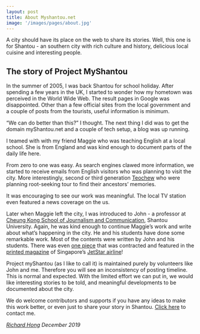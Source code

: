```yaml
---
layout: post
title: About Myshantou.net
image: '/images/pages/about.jpg'
---
```


A city should have its place on the web to share its stories. Well, this one is for Shantou - an southern city with rich culture and history, delicious local cuisine and interesting people.

## The story of Project MyShantou

In the summer of 2005, I was back Shantou for school holiday. After spending a few years in the UK, I started to wonder how my hometown was perceived in the World Wide Web. The result pages in Google was disappointed. Other than a few official sites from the local government and a couple of posts from the tourists, useful information is minimum.

“We can do better than this?” I thought. The next thing I did was to get the domain myShantou.net and a couple of tech setup, a blog was up running.

I teamed with with my friend Maggie who was teaching English at a local school. She is from England and was kind enough to document parts of the daily life here.

From zero to one was easy. As search engines clawed more information, we started to receive emails from English visitors who was planning to visit the city. More interestingly, second or third generation [Teochew][teochew] who were planning root-seeking tour to find their ancestors’ memories.

It was encouraging to see our work was meaningful. The local TV station even featured a news coverage on the us.

Later when Maggie left the city, I was introduced to John - a professor at [Cheung Kong School of Journalism and Communication][school], Shantou University. Again, he was kind enough to continue Maggie’s work and write about what’s happening in the city. He and his students have done some remarkable work. Most of the contents were written by John and his students. There was even [one piece][opera] that was contracted and featured in the [printed magazine][print] of Singapore’s [JetStar airline][jetstar]!

Project myShantou (as I like to call it) is maintained purely by volunteers like John and me. Therefore you will see an inconsistency of posting timeline. This is normal and expected. With the limited effort we can put in, we would like interesting stories to be told, and meaningful developments to be documented about the city.

We do welcome contributors and supports if you have any ideas to make this work better, or even just to share your story in Shantou. [Click here][click] to contact me.


_[Richard Hong][richard]_
_December 2019_


[teochew]: https://en.wikipedia.org/wiki/Teochew_people
[jetstar]: https://www.jetstar.com/
[opera]: /the-girls-study-male-character-in-chao-opera.html
[richard]: https://richardhong.com
[school]: http://media.stu.edu.cn/
[print]: /images/pages/jetstar_print.jpg
[click]: mailto:fr.hong+myshantou@gmail.com
